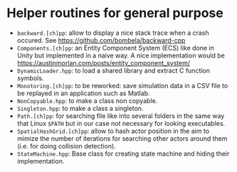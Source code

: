 # Helper routines for general purpose

- `backward.[ch]pp`: allow to display a nice stack trace when a crash occured. See https://github.com/bombela/backward-cpp
- `Components.[ch]pp`: an Entity Component System (ECS) like done in Unity but implemented in a naive way. A nice implementation would be https://austinmorlan.com/posts/entity_component_system/
- `DynamicLoader.hpp`: to load a shared library and extract C function symbols.
- `Monotoring.[ch]pp`: to be reworked: save simulation data in a CSV file to be replayed in an application such as Matlab.
- `NonCopyable.hpp`: to make a class non copyable.
- `Singleton.hpp`: to make a class a singleton.
- `Path.[ch]pp`: for searching file like into several folders in the same way that Linux `$PATH` but in our case not necessary for looking executables.
- `SpatialHashGrid.[ch]pp`: allow to hash actor position in the aim to mimize the number of iterations for searching other actors around them (i.e. for doing collision detection).
- `StateMachine.hpp`: Base class for creating state machine and hiding their implementation.
